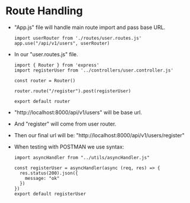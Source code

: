 # Route Handling

- "App.js" file will handle main route import and pass base URL.
  ```
  import userRouter from './routes/user.routes.js'
  app.use("/api/v1/users", userRouter)
  ```


- In our "user.routes.js" file.
  ```
  import { Router } from 'express'
  import registerUser from '../controllers/user.controller.js'

  const router = Router()

  router.route("/register").post(registerUser)

  export default router
  ```


- "http://localhost:8000/api/v1/users" will be base url.

- And "register" will come from user router.

- Then our final url will be: "http://localhost:8000/api/v1/users/register"

- When testing with POSTMAN we use syntax:
  ```
  import asyncHandler from "../utils/asyncHandler.js"

  const registerUser = asyncHandler(async (req, res) => {
    res.status(200).json({
      message: "ok"
    })
  })
  export default registerUser
  ```